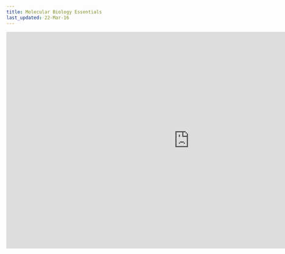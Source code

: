 ```yaml
---
title: Molecular Biology Essentials
last_updated: 22-Mar-16
---
```


<iframe src="https://docs.google.com/presentation/d/1SJkRwawYMzUxpSvInP4-ZDZin3vWr0jHYVeSXLblNAI/embed?start=false&loop=true&delayms=60000" frameborder="0" width="960" height="569" allowfullscreen="true" mozallowfullscreen="true" webkitallowfullscreen="true"></iframe>
